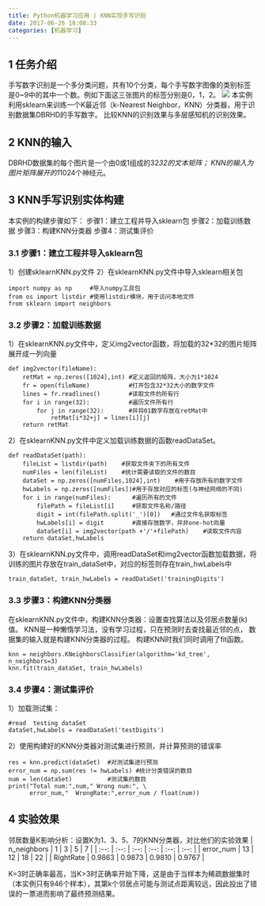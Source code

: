 ```yaml
---
title: Python机器学习应用 | KNN实现手写识别
date: 2017-06-26 18:08:33
categories: [机器学习]
---
```

## 1 任务介绍

手写数字识别是一个多分类问题，共有10个分类，每个手写数字图像的类别标签是0~9中的其中一个数。例如下面这三张图片的标签分别是0，1，2。
![](http://oltfslql1.bkt.clouddn.com/012.jpg)
本实例利用sklearn来训练一个K最近邻（k-Nearest Neighbor，KNN）分类器，用于识别数据集DBRHD的手写数字。
比较KNN的识别效果与多层感知机的识别效果。

## 2 KNN的输入

DBRHD数据集的每个图片是一个由0或1组成的32*32的文本矩阵；
KNN的输入为图片矩阵展开的1*1024个神经元。

## 3 KNN手写识别实体构建

本实例的构建步骤如下：
步骤1：建立工程并导入sklearn包
步骤2：加载训练数据
步骤3：构建KNN分类器
步骤4：测试集评价

### 3.1 步骤1：建立工程并导入sklearn包

1）创建sklearnKNN.py文件
2）在sklearnKNN.py文件中导入sklearn相关包
```
import numpy as np     #导入numpy工具包
from os import listdir #使用listdir模块，用于访问本地文件
from sklearn import neighbors
```

### 3.2 步骤2：加载训练数据
1）在sklearnKNN.py文件中，定义img2vector函数，将加载的32*32的图片矩阵展开成一列向量
```
def img2vector(fileName):    
    retMat = np.zeros([1024],int) #定义返回的矩阵，大小为1*1024
    fr = open(fileName)           #打开包含32*32大小的数字文件 
    lines = fr.readlines()        #读取文件的所有行
    for i in range(32):           #遍历文件所有行
        for j in range(32):       #并将01数字存放在retMat中     
            retMat[i*32+j] = lines[i][j]    
    return retMat
```
2）在sklearnKNN.py文件中定义加载训练数据的函数readDataSet。
```
def readDataSet(path):    
    fileList = listdir(path)    #获取文件夹下的所有文件 
    numFiles = len(fileList)    #统计需要读取的文件的数目
    dataSet = np.zeros([numFiles,1024],int)    #用于存放所有的数字文件
    hwLabels = np.zeros([numFiles])#用于存放对应的标签(与神经网络的不同)
    for i in range(numFiles):      #遍历所有的文件
        filePath = fileList[i]     #获取文件名称/路径   
        digit = int(filePath.split('_')[0])   #通过文件名获取标签     
        hwLabels[i] = digit        #直接存放数字，并非one-hot向量
        dataSet[i] = img2vector(path +'/'+filePath)    #读取文件内容 
    return dataSet,hwLabels
```
3）在sklearnKNN.py文件中，调用readDataSet和img2vector函数加载数据，将训练的图片存放在train_dataSet中，对应的标签则存在train_hwLabels中
```
train_dataSet, train_hwLabels = readDataSet('trainingDigits')
```
### 3.3 步骤3：构建KNN分类器

在sklearnKNN.py文件中，构建KNN分类器：设置查找算法以及邻居点数量(k)值。
KNN是一种懒惰学习法，没有学习过程，只在预测时去查找最近邻的点，
数据集的输入就是构建KNN分类器的过程。
构建KNN时我们同时调用了fit函数。
```
knn = neighbors.KNeighborsClassifier(algorithm='kd_tree', n_neighbors=3)
knn.fit(train_dataSet, train_hwLabels)
```

### 3.4 步骤4：测试集评价
1）加载测试集：
```
#read  testing dataSet
dataSet,hwLabels = readDataSet('testDigits')
```
2）使用构建好的KNN分类器对测试集进行预测，并计算预测的错误率
```
res = knn.predict(dataSet)  #对测试集进行预测
error_num = np.sum(res != hwLabels) #统计分类错误的数目
num = len(dataSet)          #测试集的数目
print("Total num:",num," Wrong num:", \
      error_num,"  WrongRate:",error_num / float(num))
```

## 4 实验效果

邻居数量K影响分析：设置K为1、3、5、7的KNN分类器，对比他们的实验效果
| n_neighbors | 1 | 3 | 5 | 7 |
| :--: | :--: | :--: | :--: | :--: | :--: |
| error_num |  13 |  12 |  18 | 22  | 
| RightRate |  0.9863 | 0.9873  |  0.9810 |  0.9767 | 

K=3时正确率最高，当K>3时正确率开始下降，这是由于当样本为稀疏数据集时（本实例只有946个样本），其第k个邻居点可能与测试点距离较远，因此投出了错误的一票进而影响了最终预测结果。

